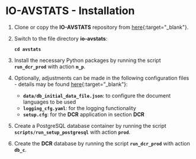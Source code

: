 # IO-AVSTATS - Installation

1. Clone or copy the **IO-AVSTATS** repository from [here](https://github.com/KonnexionsGmbH/dcr){:target="_blank"}.

2. Switch to the file directory **io-avstats**:

    **`cd avstats`**

3. Install the necessary Python packages by running the script  **`run_dcr_prod`** with action **`m_p`**.

4. Optionally, adjustments can be made in the following configuration files - details may be found [here](https://konnexionsgmbh.github.io/dcr/running_configuration/){:target="_blank"}:

    - **`data/db_initial_data_file.json`**: to configure the document languages to be used
    - **`logging_cfg.yaml`**: for the logging functionality
    - **`setup.cfg`**: for the **DCR** application in section **DCR**
 
5. Create a PostgreSQL database container by running the script **`scripts/run_setup_postgresql`** with action **`prod`**.

6. Create the **DCR** database by running the script **`run_dcr_prod`** with action **`db_c`**.

